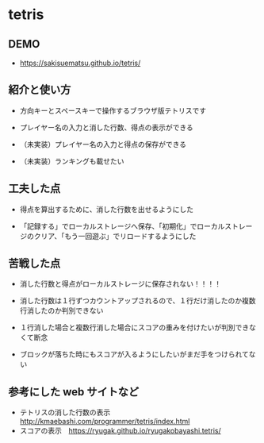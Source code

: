 # tetris

## DEMO

  - https://sakisuematsu.github.io/tetris/

## 紹介と使い方

  - 方向キーとスペースキーで操作するブラウザ版テトリスです  

  - プレイヤー名の入力と消した行数、得点の表示ができる  

  - （未実装）プレイヤー名の入力と得点の保存ができる  

  - （未実装）ランキングも載せたい  

## 工夫した点

  - 得点を算出するために、消した行数を出せるようにした  

  - 「記録する」でローカルストレージへ保存、「初期化」でローカルストレージのクリア、「もう一回遊ぶ」でリロードするようにした

## 苦戦した点

  - 消した行数と得点がローカルストレージに保存されない！！！！

  - 消した行数は１行ずつカウントアップされるので、１行だけ消したのか複数行消したのか判別できない

  - １行消した場合と複数行消した場合にスコアの重みを付けたいが判別できなくて断念

  - ブロックが落ちた時にもスコアが入るようにしたいがまだ手をつけられてない

## 参考にした web サイトなど

  - テトリスの消した行数の表示　http://kmaebashi.com/programmer/tetris/index.html
  - スコアの表示　https://ryugak.github.io/ryugakobayashi.tetris/